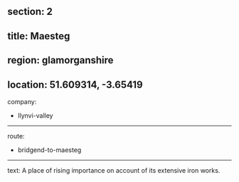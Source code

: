 section: 2
----
title: Maesteg
----
region: glamorganshire
----
location: 51.609314, -3.65419
----
company:
- llynvi-valley
----
route:
- bridgend-to-maesteg
----
text: A place of rising importance on account of its extensive iron works.
